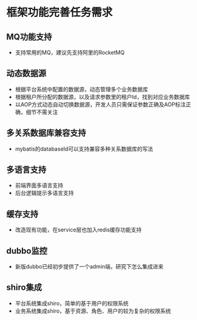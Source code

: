 # 框架功能完善任务需求 #

## MQ功能支持 ##
- 支持常用的MQ，建议先支持阿里的RocketMQ

## 动态数据源 ##
- 根据平台系统中配置的数据源，动态管理多个业务数据库
- 根据租户所分配的数据源，以及请求参数里的租户Id，找到对应业务数据库
- 以AOP方式动态自动切换数据源，开发人员只需保证参数正确及AOP标注正确，细节不需关注


## 多关系数据库兼容支持 ##
- mybatis的databaseId可以支持兼容多种关系数据库的写法

## 多语言支持 ##
- 前端界面多语言支持
- 后台逻辑提示多语言支持

## 缓存支持 ##
- 改造现有功能，在service层也加入redis缓存功能支持

## dubbo监控 ##
- 新版dubbo已经初步提供了一个admin端，研究下怎么集成进来

## shiro集成 ##
- 平台系统集成shiro，简单的基于用户的权限系统
- 业务系统集成shiro，基于资源、角色、用户的较为复杂的权限系统
